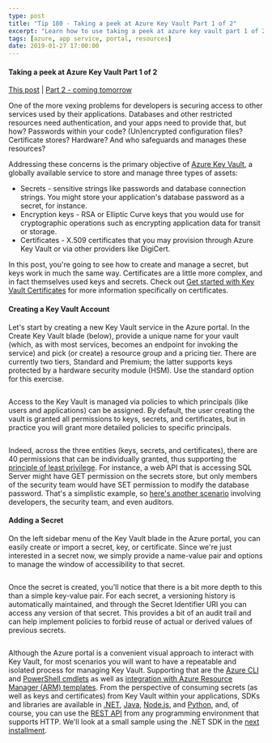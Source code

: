 ```yaml
---
type: post
title: "Tip 180 - Taking a peek at Azure Key Vault Part 1 of 2"
excerpt: "Learn how to use taking a peek at azure key vault part 1 of 2"
tags: [azure, app service, portal, resources]
date: 2019-01-27 17:00:00
---
```

 

#### Taking a peek at Azure Key Vault Part 1 of 2

[This post]() | [Part 2 - coming tomorrow]()
 
One of the more vexing problems for developers is securing access to other services used by their applications. Databases and other restricted resources need authentication, and your apps need to provide that, but how? Passwords within your code? (Un)encrypted configuration files? Certificate stores? Hardware? And who safeguards and manages these resources?

Addressing these concerns is the primary objective of [Azure Key Vault](https://azure.microsoft.com/en-us/services/key-vault?WT.mc_id=azure-azuretipsandtricks-micrum/), a globally available service to store and manage three types of assets:

- Secrets - sensitive strings like passwords and database connection strings. You might store your application's database password as a secret, for instance.
- Encryption keys - RSA or Elliptic Curve keys that you would use for cryptographic operations such as encrypting application data for transit or storage.
- Certificates - X.509 certificates that you may provision through Azure Key Vault or via other providers like DigiCert.

In this post, you're going to see how to create and manage a secret, but keys work in much the same way. Certificates are a little more complex, and in fact themselves used keys and secrets. Check out [Get started with Key Vault Certificates](https://docs.microsoft.com/en-us/azure/key-vault/certificate-scenarios?WT.mc_id=docs-azuretipsandtricks-micrum) for more information specifically on certificates.

#### Creating a Key Vault Account

Let's start by creating a new Key Vault service in the Azure portal. In the Create Key Vault blade (below), provide a unique name for your vault (which, as with most services, becomes an endpoint for invoking the service) and pick (or create) a resource group and a pricing tier. There are currently two tiers, Standard and Premium; the latter supports keys protected by a hardware security module (HSM). Use the standard option for this exercise.

<img :src="$withBase('/files/create-kv.png')">

Access to the Key Vault is managed via policies to which principals (like users and applications) can be assigned. By default, the user creating the vault is granted all permissions to keys, secrets, and certificates, but in practice you will grant more detailed policies to specific principals. 

<img :src="$withBase('/files/create-kv-policy.png')">

Indeed, across the three entities (keys, secrets, and certificates), there are 40 permissions that can be individually granted, thus supporting the [principle of least privilege](https://docs.microsoft.com/en-us/windows-server/identity/ad-ds/plan/security-best-practices/implementing-least-privilege-administrative-models?WT.mc_id=docs-azuretipsandtricks-micrum).  For instance, a web API that is accessing SQL Server might have GET permission on the secrets store, but only members of the security team would have SET permission to modify the database password. That's a simplistic example, so [here's another scenario](https://docs.microsoft.com/en-us/azure/key-vault/key-vault-secure-your-key-vault#example?WT.mc_id=docs-azuretipsandtricks-micrum) involving developers, the security team, and even auditors.

#### Adding a Secret

On the left sidebar menu of the Key Vault blade in the Azure portal, you can easily create or import a secret, key, or certificate. Since we're just interested in a secret now, we simply provide a name-value pair and options to manage the window of accessibility to that secret. 

<img :src="$withBase('/files/create-secret.png')">

Once the secret is created, you'll notice that there is a bit more depth to this than a simple key-value pair. For each secret, a versioning history is automatically maintained, and through the Secret Identifier URI you can access any version of that secret. This provides a bit of an audit trail and can help implement policies to forbid reuse of actual or derived values of previous secrets.

<img :src="$withBase('/files/kv-history.png')">

Although the Azure portal is a convenient visual approach to interact with Key Vault, for most scenarios you will want to have a repeatable and isolated process for managing Key Vault. Supporting that are the [Azure CLI](https://docs.microsoft.com/en-us/azure/key-vault/quick-create-cli?WT.mc_id=docs-azuretipsandtricks-micrum) and [PowerShell cmdlets](https://docs.microsoft.com/en-us/azure/key-vault/quick-create-powershell?WT.mc_id=docs-azuretipsandtricks-micrum) as well as [integration with Azure Resource Manager (ARM) templates](https://docs.microsoft.com/en-us/azure/azure-resource-manager/resource-manager-keyvault-parameter?WT.mc_id=docs-azuretipsandtricks-micrum). 
From the perspective of consuming secrets (as well as keys and certificates) from Key Vault within your applications, SDKs and libraries are available in [.NET](https://docs.microsoft.com/en-us/dotnet/api/microsoft.azure.keyvault?view=azure-dotnet?WT.mc_id=docs-azuretipsandtricks-micrum), [Java](https://docs.microsoft.com/en-us/java/api/overview/azure/keyvault?view=azure-java-stable?WT.mc_id=docs-azuretipsandtricks-micrum), [Node.js](https://docs.microsoft.com/en-us/javascript/api/overview/azure/key-vault?view=azure-node-latest?WT.mc_id=docs-azuretipsandtricks-micrum), and [Python](https://docs.microsoft.com/en-us/python/api/overview/azure/key-vault?view=azure-python?WT.mc_id=docs-azuretipsandtricks-micrum), and, of course, 
you can use the [REST API](https://docs.microsoft.com/en-us/rest/api/keyvault?WT.mc_id=docs-azuretipsandtricks-micrum/) from any programming environment that supports HTTP. We'll look at a small sample using the .NET SDK in the [next installment](tip181).

